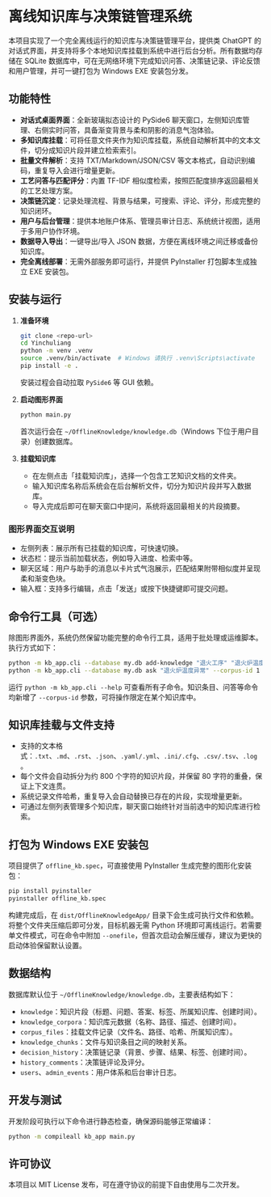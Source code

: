 # 离线知识库与决策链管理系统

本项目实现了一个完全离线运行的知识库与决策链管理平台，提供类 ChatGPT 的对话式界面，并支持将多个本地知识库挂载到系统中进行后台分析。所有数据均存储在 SQLite 数据库中，可在无网络环境下完成知识问答、决策链记录、评论反馈和用户管理，并可一键打包为 Windows EXE 安装包分发。

## 功能特性

- **对话式桌面界面**：全新玻璃拟态设计的 PySide6 聊天窗口，左侧知识库管理、右侧实时问答，具备渐变背景与柔和阴影的消息气泡体验。
- **多知识库挂载**：可将任意文件夹作为知识库挂载，系统自动解析其中的文本文件，切分成知识片段并建立检索索引。
- **批量文件解析**：支持 TXT/Markdown/JSON/CSV 等文本格式，自动识别编码，重复导入会进行增量更新。
- **工艺问答与匹配评分**：内置 TF-IDF 相似度检索，按照匹配度排序返回最相关的工艺处理方案。
- **决策链沉淀**：记录处理流程、背景与结果，可搜索、评论、评分，形成完整的知识闭环。
- **用户与后台管理**：提供本地账户体系、管理员审计日志、系统统计视图，适用于多用户协作环境。
- **数据导入导出**：一键导出/导入 JSON 数据，方便在离线环境之间迁移或备份知识库。
- **完全离线部署**：无需外部服务即可运行，并提供 PyInstaller 打包脚本生成独立 EXE 安装包。

## 安装与运行

1. **准备环境**

   ```bash
   git clone <repo-url>
   cd Yinchuliang
   python -m venv .venv
   source .venv/bin/activate  # Windows 请执行 .venv\Scripts\activate
   pip install -e .
   ```

   安装过程会自动拉取 `PySide6` 等 GUI 依赖。

2. **启动图形界面**

   ```bash
   python main.py
   ```

   首次运行会在 `~/OfflineKnowledge/knowledge.db`（Windows 下位于用户目录）创建数据库。

3. **挂载知识库**

   - 在左侧点击「挂载知识库」，选择一个包含工艺知识文档的文件夹。
   - 输入知识库名称后系统会在后台解析文件，切分为知识片段并写入数据库。
   - 导入完成后即可在聊天窗口中提问，系统将返回最相关的片段摘要。

### 图形界面交互说明

- 左侧列表：展示所有已挂载的知识库，可快速切换。
- 状态栏：提示当前加载状态，例如导入进度、检索中等。
- 聊天区域：用户与助手的消息以卡片式气泡展示，匹配结果附带相似度并呈现柔和渐变色块。
- 输入框：支持多行编辑，点击「发送」或按下快捷键即可提交问题。

## 命令行工具（可选）

除图形界面外，系统仍然保留功能完整的命令行工具，适用于批处理或运维脚本。执行方式如下：

```bash
python -m kb_app.cli --database my.db add-knowledge "退火工序" "退火炉温度异常如何处理？" "检查温度传感器并重新校准" --tags "退火,温度"
python -m kb_app.cli --database my.db ask "退火炉温度异常" --corpus-id 1
```

运行 `python -m kb_app.cli --help` 可查看所有子命令。知识条目、问答等命令均新增了 `--corpus-id` 参数，可将操作限定在某个知识库中。

## 知识库挂载与文件支持

- 支持的文本格式：`.txt`、`.md`、`.rst`、`.json`、`.yaml/.yml`、`.ini/.cfg`、`.csv/.tsv`、`.log`。
- 每个文件会自动拆分为约 800 个字符的知识片段，并保留 80 字符的重叠，保证上下文连贯。
- 系统记录文件哈希，重复导入会自动替换已存在的片段，实现增量更新。
- 可通过左侧列表管理多个知识库，聊天窗口始终针对当前选中的知识库进行检索。

## 打包为 Windows EXE 安装包

项目提供了 `offline_kb.spec`，可直接使用 PyInstaller 生成完整的图形化安装包：

```bash
pip install pyinstaller
pyinstaller offline_kb.spec
```

构建完成后，在 `dist/OfflineKnowledgeApp/` 目录下会生成可执行文件和依赖。将整个文件夹压缩后即可分发，目标机器无需 Python 环境即可离线运行。若需要单文件模式，可在命令中附加 `--onefile`，但首次启动会解压缓存，建议为更快的启动体验保留默认设置。

## 数据结构

数据库默认位于 `~/OfflineKnowledge/knowledge.db`，主要表结构如下：

- `knowledge`：知识片段（标题、问题、答案、标签、所属知识库、创建时间）。
- `knowledge_corpora`：知识库元数据（名称、路径、描述、创建时间）。
- `corpus_files`：挂载文件记录（文件名、路径、哈希、所属知识库）。
- `knowledge_chunks`：文件与知识条目之间的映射关系。
- `decision_history`：决策链记录（背景、步骤、结果、标签、创建时间）。
- `history_comments`：决策链评论及评分。
- `users`、`admin_events`：用户体系和后台审计日志。

## 开发与测试

开发阶段可执行以下命令进行静态检查，确保源码能够正常编译：

```bash
python -m compileall kb_app main.py
```

## 许可协议

本项目以 MIT License 发布，可在遵守协议的前提下自由使用与二次开发。
